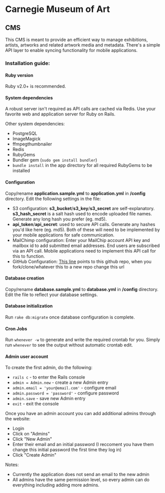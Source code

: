 # Carnegie Museum of Art
## CMS

This CMS is meant to provide an efficient way to manage exhibitions, artists, artworks and related artwork media and metadata. There's a simple API layer to enable syncing functionality for mobile applications.

### Installation guide:

#### Ruby version

Ruby v2.0+ is recommended.

#### System dependencies

A robust server isn't required as API calls are cached via Redis. Use your favorite web and application server for Ruby on Rails.

Other system dependencies:

* PostgreSQL
* ImageMagick
* ffmpegthumbnailer
* Redis
* RubyGems
* Bundler gem (`sudo gem install bundler`)
* `bundle install` in the app directory for all required RubyGems to be installed

#### Configuration

Copy/rename **application.sample.yml** to **application.yml** in **/config** directory. Edit the following settings in the file:

* S3 configuration: **s3_bucket**/**s3_key**/**s3_secret** are self-explanatory. **s3_hash_secret** is a salt hash used to encode uploaded file names. Generate any long hash you prefer (eg. md5).
* **api_token**/**api_secret**: used to secure API calls. Generate any hashes you'd like here (eg. md5). Both of these will need to be implemented by your mobile applications for safe communication.
* MailChimp configuration: Enter your MailChip account API key and mailbox id to add submitted email addresses. End users are subscribed via an API call. Mobile applications need to implement this API call for this to function.
* GitHub Configuration: [This line](https://github.com/CMP-Studio/cmoa-app-cms/blob/master/config/application.rb#L55) points to this github repo, when you fork/clone/whatever this to a new repo change this url

#### Database creation

Copy/rename **database.sample.yml** to **database.yml** in **/config** directory. Edit the file to reflect your database settings.

#### Database initialization

Run `rake db:migrate` once database configuration is complete.

#### Cron Jobs

Run `whenever -w` to generate and write the required crontab for you. Simply run `whenever` to see the output without automatic crontab edit.

#### Admin user account

To create the first admin, do the following:

* `rails c` - to enter the Rails console
* `admin = Admin.new` - create a new Admin entry
* `admin.email = 'your@email.com'` - configure email
* `admin.password = 'password'` - configure password
* `admin.save` - save new Admin entry
* `exit` - exit the console
 
Once you have an admin account you can add additional admins through the website:

* Login
* Click on "Admins"
* Click "New Admin"
* Enter their email and an initial password (I reccoment you have them change this initial password the first time they log in)
* Click "Create Admin"

Notes: 

 * Currently the application does not send an email to the new admin
 * All admins have the same permission level, so every admin can do everything including adding more admins.
